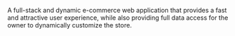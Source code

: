 A full-stack and dynamic e-commerce web application that provides a fast and
attractive user experience, while also providing full data access for the owner to
dynamically customize the store.
